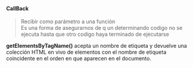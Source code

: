 #### CallBack
> Recibir como parámetro a una función  
> Es una forma de asegurarnos de q un determinando codigo no se ejecuta hasta que otro codigo haya terminado de ejecutarse

**getElementsByTagName()** acepta un nombre de etiqueta y devuelve una colección HTML en vivo de elementos con el nombre de etiqueta coincidente en el orden en que aparecen en el documento.
